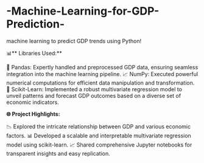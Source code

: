 # -Machine-Learning-for-GDP-Prediction-
machine learning to predict GDP trends using Python! 


📊** Libraries Used:**

🐼 Pandas: Expertly handled and preprocessed GDP data, ensuring seamless integration into the machine learning pipeline.
📈 NumPy: Executed powerful numerical computations for efficient data manipulation and transformation.
🤖 Scikit-Learn: Implemented a robust multivariate regression model to unveil patterns and forecast GDP outcomes based on a diverse set of economic indicators.

**🌐 Project Highlights:** 

📉 Explored the intricate relationship between GDP and various economic factors.
📊 Developed a scalable and interpretable multivariate regression model using scikit-learn.
📈 Shared comprehensive Jupyter notebooks for transparent insights and easy replication.

